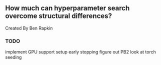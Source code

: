 ## How much can hyperparameter search overcome structural differences?
Created By Ben Rapkin

### TODO
implement GPU support
setup early stopping
figure out PB2
look at torch seeding 
